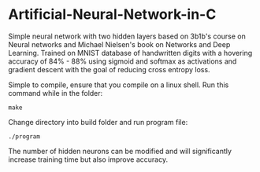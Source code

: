 # Artificial-Neural-Network-in-C
Simple neural network with two hidden layers based on 3b1b's course on Neural networks and Michael Nielsen's book on Networks and Deep Learning. Trained on MNIST database of handwritten digits with a hovering accuracy of 84% - 88% using sigmoid and softmax as activations and gradient descent with the goal of reducing cross entropy loss.

Simple to compile, ensure that you compile on a linux shell. Run this command while in the folder:
```
make
```
Change directory into build folder and run program file:
```
./program
```

The number of hidden neurons can be modified and will significantly increase training time but also improve accuracy.

